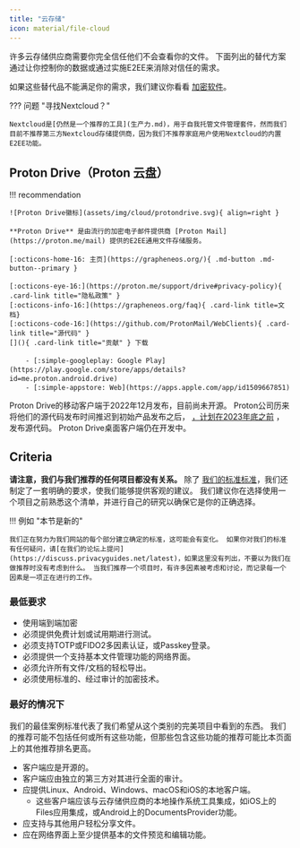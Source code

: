```yaml
---
title: "云存储"
icon: material/file-cloud
---
```


许多云存储供应商需要你完全信任他们不会查看你的文件。 下面列出的替代方案通过让你控制你的数据或通过实施E2EE来消除对信任的需求。

如果这些替代品不能满足你的需求，我们建议你看看 [加密软件](encryption.md)。

??? 问题 "寻找Nextcloud？"

    Nextcloud是[仍然是一个推荐的工具](生产力.md)，用于自我托管文件管理套件，然而我们目前不推荐第三方Nextcloud存储提供商，因为我们不推荐家庭用户使用Nextcloud的内置E2EE功能。

## Proton Drive（Proton 云盘）

!!! recommendation

    ![Proton Drive徽标](assets/img/cloud/protondrive.svg){ align=right }
    
    **Proton Drive** 是由流行的加密电子邮件提供商 [Proton Mail](https://proton.me/mail) 提供的E2EE通用文件存储服务。
    
    [:octicons-home-16: 主页](https://grapheneos.org/){ .md-button .md-button--primary }
    
    [:octicons-eye-16:](https://proton.me/support/drive#privacy-policy){ .card-link title="隐私政策" }
    [:octicons-info-16:](https://grapheneos.org/faq){ .card-link title=文档}
    [:octicons-code-16:](https://github.com/ProtonMail/WebClients){ .card-link title="源代码" }
    [](){ .card-link title="贡献" } 下载
    
        - [:simple-googleplay: Google Play](https://play.google.com/store/apps/details?id=me.proton.android.drive)
        - [:simple-appstore: Web](https://apps.apple.com/app/id1509667851)

Proton Drive的移动客户端于2022年12月发布，目前尚未开源。 Proton公司历来将他们的源代码发布时间推迟到初始产品发布之后， [，计划在2023年底之前](https://www.reddit.com/r/ProtonDrive/comments/zf14i8/comment/izdwmme/?utm_source=share&utm_medium=web2x&context=3) ，发布源代码。 Proton Drive桌面客户端仍在开发中。

## Criteria

**请注意，我们与我们推荐的任何项目都没有关系。** 除了 [我们的标准标准](about/criteria.md)，我们还制定了一套明确的要求，使我们能够提供客观的建议。 我们建议你在选择使用一个项目之前熟悉这个清单，并进行自己的研究以确保它是你的正确选择。

!!! 例如 "本节是新的"

    我们正在努力为我们网站的每个部分建立确定的标准，这可能会有变化。 如果你对我们的标准有任何疑问，请[在我们的论坛上提问](https://discuss.privacyguides.net/latest)，如果这里没有列出，不要以为我们在做推荐时没有考虑到什么。 当我们推荐一个项目时，有许多因素被考虑和讨论，而记录每一个因素是一项正在进行的工作。

### 最低要求

- 使用端到端加密
- 必须提供免费计划或试用期进行测试。
- 必须支持TOTP或FIDO2多因素认证，或Passkey登录。
- 必须提供一个支持基本文件管理功能的网络界面。
- 必须允许所有文件/文档的轻松导出。
- 必须使用标准的、经过审计的加密技术。

### 最好的情况下

我们的最佳案例标准代表了我们希望从这个类别的完美项目中看到的东西。 我们的推荐可能不包括任何或所有这些功能，但那些包含这些功能的推荐可能比本页面上的其他推荐排名更高。

- 客户端应是开源的。
- 客户端应由独立的第三方对其进行全面的审计。
- 应提供Linux、Android、Windows、macOS和iOS的本地客户端。
    - 这些客户端应该与云存储供应商的本地操作系统工具集成，如iOS上的Files应用集成，或Android上的DocumentsProvider功能。
- 应支持与其他用户轻松分享文件。
- 应在网络界面上至少提供基本的文件预览和编辑功能。
